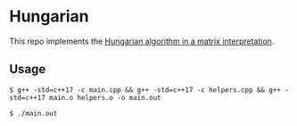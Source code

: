 # Hungarian
This repo implements the [Hungarian algorithm in a matrix interpretation](https://en.wikipedia.org/wiki/Hungarian_algorithm#Matrix_interpretation).

## Usage
```
$ g++ -std=c++17 -c main.cpp && g++ -std=c++17 -c helpers.cpp && g++ -std=c++17 main.o helpers.o -o main.out

$ ./main.out

```
